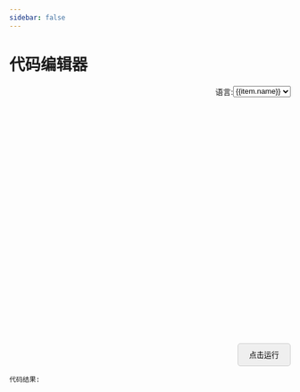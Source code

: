 ```yaml
---
sidebar: false
---
```

# 代码编辑器

<div id='get' class='get'>
  语言: <select id="lang">
   <option :value="item.value" v-for='item in languages'>{{item.name}}</option>
  </select>
</div>
<div class='happ'>
 <div id='container' style="width: 1200px; height: 400px"></div>
 <div class='btnx'>
 <button @click='runcode' class='codebtn'>点击运行</button>
 </div>

   `代码结果:`
 <div id='rusult' style="width: 1200px; height: 200px"></div>
</div>

<script setup>
import { onMounted, watch, ref } from 'vue'
import axios from 'axios'
import {io } from 'socket.io-client'
import { useData } from 'vitepress'

const { isDark } = useData()
let monacoEditor, rusultediot
const modellang = ref('javascript')
const languages = [
  { name: 'javascript', value: 'javascript' },
  { name: 'typescript', value: 'typescript' },
  { name: 'python', value: 'python' },
  { name: 'java', value: 'java' },
  { name: 'c', value: 'c' },
  { name: 'c++', value: 'cpp' },
  { name: 'c#', value: 'csharp' },
  { name: 'go', value: 'go' },
]

onMounted(() => {

  if (!import.meta.env.SSR) { // 只在客户端执行
  import('monaco-editor/esm/vs/editor/editor.worker?worker')
  import('monaco-editor/esm/vs/language/json/json.worker?worker')
  import('monaco-editor/esm/vs/language/css/css.worker?worker')
  import('monaco-editor/esm/vs/language/html/html.worker?worker')
  import('monaco-editor/esm/vs/language/typescript/ts.worker?worker')
  //执行代码
    import('monaco-editor').then(monaco => {

      self.MonacoEnvironment = {
        getWorker(_, label) {
          if (label === 'typescript' || label === 'javascript') {
            return new monaco.languages.typescript.TypeScriptWorker()
          }
          return new monaco.editor.EditorWorker()
        },
      }

      watch(isDark, (newVal) => {
        monaco.editor.setTheme(newVal ? 'vs-dark' : '')
      })

      const ele = document.querySelector('#container')
      monacoEditor = monaco.editor.create(ele, {
        value: "function hello() {\nconsole.log('Hello world!');\n}\nhello()",
        language: 'javascript',
        theme: isDark.value ? 'vs-dark' : '',
      })

      const rusult = document.querySelector('#rusult')
      rusultediot = monaco.editor.create(rusult, {
        value: '',
        language: 'javascript',
         readOnly: true,
        theme: isDark.value ? 'vs-dark' : '',
      })

      const lang = document.querySelector('#lang')
      lang.addEventListener('change', (e) => {
        const newLang = e.target.value
        modellang.value = newLang
        monaco.editor.setModelLanguage(monacoEditor.getModel(), newLang)
      })
    })
  }
})

const runcode = () => {
  if (monacoEditor) {
    const code = monacoEditor.getValue()
    axios
       .post('https://www.gyh.one:5117', {
        code,
        language: modellang.value,
      })
      .then((res) => {
        rusultediot.setValue(res.data)
      })
  }
}
</script>

<style >
.get {
  display: flex;
  justify-content: end;
  margin: 20px 0;
}
.btnx{
 display: flex;
 justify-content: end;
}
.codebtn{
  /* 增加阴影等样式 */
  padding: 10px 20px;
  border: 1px solid #ccc;
  border-radius: 5px;
  cursor: pointer;
  margin-top: 20px;
}
.codebtn:hover {
  background-color: var(--vp-c-bg);

}
.aside{
  display: none;
}

</style>

